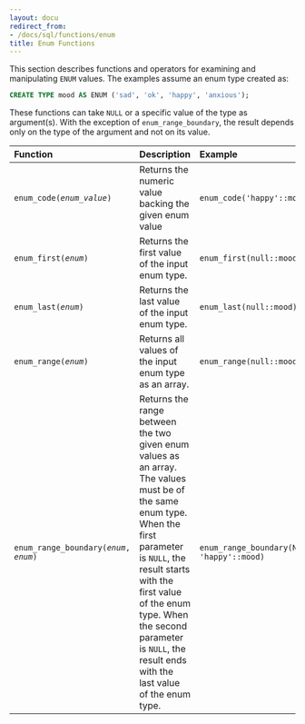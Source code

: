 ```yaml
---
layout: docu
redirect_from:
- /docs/sql/functions/enum
title: Enum Functions
---
```


This section describes functions and operators for examining and manipulating `ENUM` values.
The examples assume an enum type created as:

```sql
CREATE TYPE mood AS ENUM ('sad', 'ok', 'happy', 'anxious');
```

These functions can take `NULL` or a specific value of the type as argument(s).
With the exception of `enum_range_boundary`, the result depends only on the type of the argument and not on its value.

| Function | Description | Example | Result |
|:--|:--|:---|:-|
| `enum_code(`*`enum_value`*`)` | Returns the numeric value backing the given enum value | `enum_code('happy'::mood)` | `2` |
| `enum_first(`*`enum`*`)` | Returns the first value of the input enum type. | `enum_first(null::mood)` | `sad` |
| `enum_last(`*`enum`*`)` | Returns the last value of the input enum type. | `enum_last(null::mood)` | `anxious` |
| `enum_range(`*`enum`*`)` | Returns all values of the input enum type as an array. | `enum_range(null::mood)` | `[sad, ok, happy, anxious]` |
| `enum_range_boundary(`*`enum`*`, `*`enum`*`)` | Returns the range between the two given enum values as an array. The values must be of the same enum type. When the first parameter is `NULL`, the result starts with the first value of the enum type. When the second parameter is `NULL`, the result ends with the last value of the enum type. | `enum_range_boundary(NULL, 'happy'::mood)` | `[sad, ok, happy]` |
